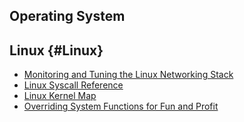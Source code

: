 ## Operating System 

## Linux {#Linux}

* [Monitoring and Tuning the Linux Networking Stack](https://blog.packagecloud.io/eng/2016/06/22/monitoring-tuning-linux-networking-stack-receiving-data/)
* [Linux Syscall Reference](https://syscalls.kernelgrok.com/)
* [Linux Kernel Map](http://www.makelinux.net/kernel_map/) 
* [Overriding System Functions for Fun and Profit](https://hackerboss.com/overriding-system-functions-for-fun-and-profit/)
